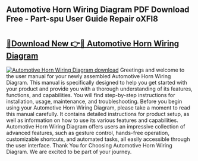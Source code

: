 ## Automotive Horn Wiring Diagram PDF Download Free - Part-spu User Guide Repair oXFI8

# <h2><a href="http://dfk9rcr.blite.top/?on=Automotive+Horn+Wiring+Diagram">🔗Download New 👉🔴 Automotive Horn Wiring Diagram</a></h2>

[![Automotive Horn Wiring Diagram download](https://i.imgur.com/lujVjoI.png)](http://dfk9rcr.blite.top/?on=Automotive+Horn+Wiring+Diagram)
Greetings and welcome to the user manual for your newly assembled Automotive Horn Wiring Diagram. This manual is specifically designed to help you get started with your product and provide you with a thorough understanding of its features, functions, and capabilities. You will find step-by-step instructions for installation, usage, maintenance, and troubleshooting. Before you begin using your Automotive Horn Wiring Diagram, please take a moment to read this manual carefully. It contains detailed instructions for product setup, as well as information on how to use its various features and capabilities. Automotive Horn Wiring Diagram offers users an impressive collection of advanced features, such as gesture control, hands-free operation, customizable shortcuts, and automated tasks, all easily accessible through the user interface. Thank You for Choosing Automotive Horn Wiring Diagram. We are excited to be part of your journey.
